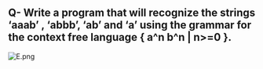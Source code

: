 ## Q- Write a program that will recognize the strings ‘aaab’ , ‘abbb’, ‘ab’ and ‘a’ using the grammar for the context free language { a^n b^n | n>=0 }.

![E.png](https://github.com/Tan12d/Oracle-Database-Problems/assets/100254217/089ecf54-bdfa-4b28-9e59-9e9dec9e3090)
